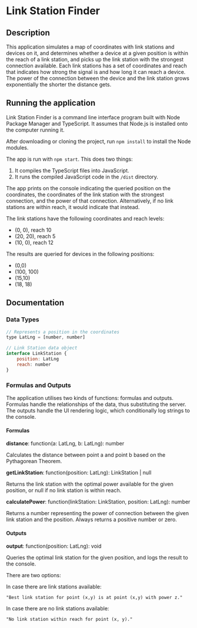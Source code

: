 # Link Station Finder

## Description

This application simulates a map of coordinates with link stations and devices on it, and determines whether a device at a given position is within the reach of a link station, and picks up the link station with the strongest connection available. Each link stations has a set of coordinates and reach that indicates how strong the signal is and how long it can reach a device. The power of the connection between the device and the link station grows exponentially the shorter the distance gets.

## Running the application

Link Station Finder is a command line interface program built with Node Package Manager and TypeScript. It assumes that Node.js is installed onto the computer running it.

After downloading or cloning the project, run `npm install` to install the Node modules.

The app is run with `npm start`. This does two things:

1. It compiles the TypeScript files into JavaScript.
1. It runs the compiled JavaScript code in the `/dist` directory.

The app prints on the console indicating the queried position on the coordinates, the coordinates of the link station with the strongest connection, and the power of that connection. Alternatively, if no link stations are within reach, it would indicate that instead.

The link stations have the following coordinates and reach levels:

- (0, 0), reach 10
- (20, 20), reach 5
- (10, 0), reach 12

The results are queried for devices in the following positions:

- (0,0)
- (100, 100)
- (15,10)
- (18, 18)

## Documentation

### Data Types

```javascript
// Represents a position in the coordinates
type LatLng = [number, number]

// Link Station data object
interface LinkStation {
    position: LatLng
    reach: number
}
```

### Formulas and Outputs

The application utilises two kinds of functions: formulas and outputs. Formulas handle the relationships of the data, thus substituting the server. The outputs handle the UI rendering logic, which conditionally log strings to the console.

#### Formulas

**distance**: function(a: LatLng, b: LatLng): number

Calculates the distance between point a and point b based on the Pythagorean Theorem.

**getLinkStation**: function(position: LatLng): LinkStation | null

Returns the link station with the optimal power available for the given position, or null if no link station is within reach.

**calculatePower**: function(linkStation: LinkStation, position: LatLng): number

Returns a number representing the power of connection between the given link station and the position. Always returns a positive number or zero.

#### Outputs

**output**: function(position: LatLng): void

Queries the optimal link station for the given position, and logs the result to the console.

There are two options:

In case there are link stations available:

`"Best link station for point (x,y) is at point (x,y) with power z."`

In case there are no link stations available:

`"No link station within reach for point (x, y)."`
